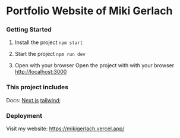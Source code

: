 # Portfolio Website of Miki Gerlach

### Getting Started
1. Install the project 
`npm start`

2. Start the project
`npm run dev`

3. Open with your browser
Open the project with with your browser [http://localhost:3000](http://localhost:3000)

### This project includes
Docs:
[Next.js](https://nextjs.org/)
[tailwind](https://tailwindcss.com/);

### Deployment
Visit my website: https://mikigerlach.vercel.app/